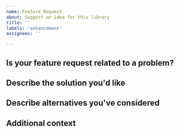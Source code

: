 ```yaml
---
name: Feature Request
about: Suggest an idea for this library
title: ''
labels: 'enhancement'
assignees: ''

---
```


<!--
Thank you for filing an issue to make FirestoreGoogleAppsScript better.
Please fill in as much of the template below as you're able.
-->

## Is your feature request related to a problem?
<!-- Describe the problem you are trying to solve. -->


## Describe the solution you'd like
<!-- Describe the desired behavior, and include code samples and other documentation. -->


## Describe alternatives you've considered
<!-- Describe alternative solutions or features you have considered. -->


## Additional context
<!-- Add any other context or screenshots about the feature request here. -->

